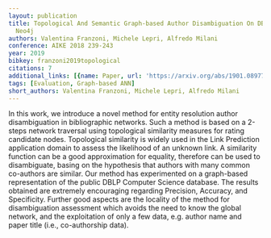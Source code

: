 ```yaml
---
layout: publication
title: Topological And Semantic Graph-based Author Disambiguation On DBLP Data In
  Neo4j
authors: Valentina Franzoni, Michele Lepri, Alfredo Milani
conference: AIKE 2018 239-243
year: 2019
bibkey: franzoni2019topological
citations: 7
additional_links: [{name: Paper, url: 'https://arxiv.org/abs/1901.08977'}]
tags: [Evaluation, Graph-based ANN]
short_authors: Valentina Franzoni, Michele Lepri, Alfredo Milani
---
```

In this work, we introduce a novel method for entity resolution author
disambiguation in bibliographic networks. Such a method is based on a 2-steps
network traversal using topological similarity measures for rating candidate
nodes. Topological similarity is widely used in the Link Prediction application
domain to assess the likelihood of an unknown link. A similarity function can
be a good approximation for equality, therefore can be used to disambiguate,
basing on the hypothesis that authors with many common co-authors are similar.
Our method has experimented on a graph-based representation of the public DBLP
Computer Science database. The results obtained are extremely encouraging
regarding Precision, Accuracy, and Specificity. Further good aspects are the
locality of the method for disambiguation assessment which avoids the need to
know the global network, and the exploitation of only a few data, e.g. author
name and paper title (i.e., co-authorship data).